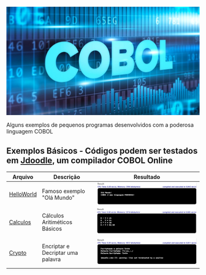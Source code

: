 ![COBOL Banner](./cobol-Banner.jpg)

Alguns exemplos de pequenos programas desenvolvidos com a poderosa linguagem COBOL

## Exemplos Básicos - Códigos podem ser testados em [Jdoodle](https://www.jdoodle.com/execute-cobol-online/), um compilador COBOL Online

| Arquivo                                                   | Descrição                                                | Resultado                                   | 
| --------------------------------------------------------- | ---------------------------------------------------------| ------------------------------------------- |
| [HelloWorld](./HelloWorld.cbl)                            | Famoso exemplo "Olá Mundo"                               | ![Resultado](./HelloWorld-Result-Short.png) |
| [Calculos](./Calculos.cbl)                                | Cálculos Aritiméticos Básicos                            | ![Resultado](./Calculos-Result-Short.png)   |
| [Crypto](./Crypto.cbl)                                    | Encriptar e Decriptar uma palavra                        | ![Resultado](./Cripto-Result-Short.png)     |
